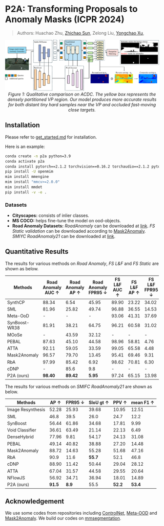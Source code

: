# P2A: Transforming Proposals to Anomaly Masks (ICPR 2024)
> 
> Authors:
> Huachao Zhu, 
> [Zhichao Sun](https://sunzc-sunny.github.io/),
> Zelong Liu,
> [Yongchao Xu](https://cs.whu.edu.cn/info/1019/2496.htm), 
>

<p align="center">
    <img src="./figs/overview.png" style="background-color: white;"> <br />
    <em> 
    Figure 1: Qualitative comparison on ACDC. The yellow box represents the densely partitioned VP region. Our model produces more accurate results for both distant tiny hard samples near the VP and occluded fast-moving close targets.
    </em>
</p>

## Installation
Please refer to [get_started.md](docs/en/get_started.md#installation) for installation. 

Here is an example:
```bash
conda create -n p2a python=3.9
conda activate p2a
conda install pytorch==2.1.2 torchvision==0.16.2 torchaudio==2.1.2 pytorch-cuda=11.8 -c pytorch -c nvidia
pip install -U openmim
mim install mmengine
mim install "mmcv>=2.0.0"
mim install mmdet
pip install -v -e .
```


### Datasets
 
* **Cityscapes:** consists of inlier classes.
* **MS COCO:** helps fine-tune the model on ood-objects. 
* **Road Anomaly Datasets:** _RoadAnomaly_ can be downloaded at [link](https://www.epfl.ch/labs/cvlab/data/road-anomaly/). _FS Static validation_ can be downloaded according to [Mask2Anomaly](https://github.com/phatli/Mask2Anomaly). _SMIYC RoadAnomaly21_ can be downloaded at [link](https://segmentmeifyoucan.com/datasets). 


## Quantitative Results
The results for various methods on _Road Anomaly_, _FS L&F_ and _FS Static_ are shown as below.

| Methods         | Road Anomaly AUC ↑ | Road Anomaly AP ↑ | Road Anomaly FPR95 ↓ | FS L&F AUC ↑ | FS L&F AP ↑ | FS L&F FPR95 ↓ | FS Static AUC ↑ | FS Static AP ↑ | FS Static FPR95 ↓ |
|-----------------|---------------------|-------------------|-----------------------|--------------|-------------|----------------|-----------------|----------------|--------------------|
| SynthCP         | 88.34               | 6.54              | 45.95                 | 89.90        | 23.22       | 34.02          | 76.08           | 24.86          | 64.69              |
| SML             | 81.96               | 25.82             | 49.74                 | 96.88        | 36.55       | 14.53          | 96.69           | 48.67          | 16.75              |
| Meta-OoD        | -                   | -                 | -                     | 93.06        | 41.31       | 37.69          | 97.56           | 72.91          | 13.57              |
| SynBoost-WR38   | 81.91               | 38.21             | 64.75                 | 96.21        | 60.58       | 31.02          | 95.87           | 66.44          | 25.59              |
| MOoSe           | -                   | 43.59             | 32.12                 | -            | -           | -              | -               | -              | -                  |
| PEBAL           | 87.63               | 45.10             | 44.58                 | 98.96        | 58.81       | 4.76           | 99.61           | 92.08          | 1.52               |
| ATTA            | 92.11               | 59.05             | 33.59                 | 99.05        | 65.58       | 4.48           | **99.66**           | 93.61          | 1.15               |
| Mask2Anomaly    | 96.57               | 79.70             | 13.45                 | 95.41        | 69.46       | 9.31           | 98.35           | 90.54          | 1.98               |
| RbA             | 97.99               | 85.42             | 6.92                  | 98.62        | 70.81       | 6.30           | 98.96           | 75.43          | 3.52               |
| cDNP            | -                   | 85.6              | 9.8                   | -            | -           | -              | -               | -              | -                  |
| P2A (ours)      | **98.40**               | **89.42**             | **5.95**                  | 97.24        | 65.15       | 13.98          | **99.66**           | **96.93**          | **0.11**               |


The results for various methods on _SMIFC RoadAnomaly21_ are shown as below.

| Methods                | AP ↑      | FPR95 ↓ | SIoU gt ↑ | PPV ↑    | mean F1 ↑ |
|------------------------|-----------|---------|-----------|---------|-----------|
| Image Resynthesis      | 52.28     | 25.93   | 39.68     | 10.95   | 12.51     |
| SML                    | 46.8      | 39.5    | 26.0      | 24.7    | 12.2      |
| SynBoost               | 56.44     | 61.86   | 34.68     | 17.81   | 9.99      |
| Void Classifier        | 36.61     | 63.49   | 21.14     | 22.13   | 6.49      |
| DenseHybrid            | 77.96     | 9.81    | 54.17     | 24.13   | 31.08     |
| PEBAL                  | 49.14     | 40.82   | 38.88     | 27.20   | 14.48     |
| Mask2Anomaly           | 88.72     | 14.63   | 55.28     | 51.68   | 47.16     |
| RbA                    | 90.9      | 11.6    | **55.7**      | 52.1    | 46.8      |
| cDNP                   | 88.90     | 11.42   | 50.44     | 29.04   | 28.12     |
| ATTA                   | 67.04     | 31.57   | 44.58     | 29.55   | 20.64     |
| NFlowJS                | 56.92     | 34.71   | 36.94     | 18.01   | 14.89     |
| P2A (ours)             | **91.5**      | **8.9**     | 55.5      | **52.2**    | **53.4**      |

## Acknowledgement
We use some codes from repositories including [ControlNet](https://github.com/lllyasviel/ControlNet), [Meta-OOD](https://github.com/robin-chan/meta-ood) and [Mask2Anomaly](https://github.com/shyam671/Mask2Anomaly-Unmasking-Anomalies-in-Road-Scene-Segmentation). We build our codes on [mmsegmentation](https://github.com/open-mmlab/mmsegmentation).